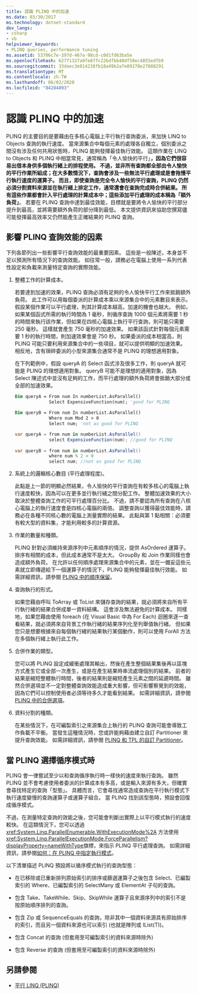 ```yaml
---
title: 認識 PLINQ 中的加速
ms.date: 03/30/2017
ms.technology: dotnet-standard
dev_langs:
- csharp
- vb
helpviewer_keywords:
- PLINQ queries, performance tuning
ms.assetid: 53706c7e-397d-467a-98cd-c0d1fd63ba5e
ms.openlocfilehash: 627f1327a9fe87fc226dfbb40df50ec4855edfb9
ms.sourcegitcommit: 33deec3e814238fb18a49b2a7e89278e27888291
ms.translationtype: MT
ms.contentlocale: zh-TW
ms.lasthandoff: 06/02/2020
ms.locfileid: "84284893"
---
```

# <a name="understanding-speedup-in-plinq"></a>認識 PLINQ 中的加速
PLINQ 的主要目的是要藉由在多核心電腦上平行執行查詢委派，來加快 LINQ to Objects 查詢的執行速度。 當來源集合中每個元素的處理各自獨立，個別委派之間沒有涉及任何共用狀態時，PLINQ 能夠發揮最佳執行效能。 這類作業在 LINQ to Objects 和 PLINQ 中相當常見，通常稱為「令人愉快的平行」**，因為它們很容易出借本身供多個執行緒上的排程使用。 不過，並非所有查詢都全部由令人愉快的平行作業所組成；在大多數情況下，查詢會涉及一些無法平行處理或是會拖慢平行執行速度的運算子。 而且，即使查詢是完全令人愉快的平行查詢，PLINQ 仍然必須分割資料來源並在執行緒上排定工作，通常還會在查詢完成時合併結果。 所有這些作業都會計入平行處理的計算成本中；這些添加平行處理的成本稱為「額外負荷」**。 若要在 PLINQ 查詢中達到最佳效能，目標就是要將令人愉快的平行部分提升到最高，並將需要額外負荷的部分降到最低。 本文提供資訊來協助您撰寫儘可能發揮最高效率又仍然能產生正確結果的 PLINQ 查詢。  
  
## <a name="factors-that-impact-plinq-query-performance"></a>影響 PLINQ 查詢效能的因素  
 下列各節列出一些影響平行查詢效能的最重要因素。 這些是一般陳述，本身並不足以預測所有情況下的查詢效能。 如往常一般，請務必在電腦上使用一系列代表性設定和負載來測量特定查詢的實際效能。  
  
1. 整體工作的計算成本。  
  
     若要達到加速的效果，PLINQ 查詢必須有足夠的令人愉快平行工作來抵銷額外負荷。 此工作可以用每個委派的計算成本乘以來源集合中的元素數目來表示。 假設某個作業可以平行處理，則其計算成本越高，加速的機會也越大。 例如，如果某個函式所需的執行時間為 1 毫秒，則循序查詢 1000 個元素將需要 1 秒的時間來執行該作業，但如果在四核心電腦上執行平行查詢，則可能只需要 250 毫秒。 這樣就會產生 750 毫秒的加速效果。 如果該函式針對每個元素需要 1 秒的執行時間，則加速效果會是 750 秒。 如果委派的成本相當高，則 PLINQ 可能只要利用來源集合中的一些項目，就可以提供明顯的加速效果。 相反地，含有瑣碎委派的小型來源集合通常不是 PLINQ 的理想適用對象。  
  
     在下列範例中，假設 queryA 的 Select 函式涉及很多工作，則 queryA 就可能是 PLINQ 的理想適用對象。 queryB 可能不是理想的適用對象，因為 Select 陳述式中並沒有足夠的工作，而平行處理的額外負荷將會抵銷大部分或全部的加速效果。  
  
    ```vb  
    Dim queryA = From num In numberList.AsParallel()  
                 Select ExpensiveFunction(num); 'good for PLINQ  
  
    Dim queryB = From num In numberList.AsParallel()  
                 Where num Mod 2 > 0  
                 Select num; 'not as good for PLINQ  
    ```  
  
    ```csharp  
    var queryA = from num in numberList.AsParallel()  
                 select ExpensiveFunction(num); //good for PLINQ  
  
    var queryB = from num in numberList.AsParallel()  
                 where num % 2 > 0  
                 select num; //not as good for PLINQ  
    ```  
  
2. 系統上的邏輯核心數目 (平行處理程度)。  
  
     此點是上一節的明顯必然結果，令人愉快的平行查詢在有較多核心的電腦上執行速度較快，因為可以在更多並行執行緒之間分配工作。 整體加速效果的大小取決於整體查詢工作的可平行處理百分比。 不過，請不要認為所有查詢在八核心電腦上的執行速度會是四核心電腦的兩倍。 調整查詢以獲得最佳效能時，請務必在各種不同核心數的電腦上測量實際的結果。 此點與第 1 點相關：必須要有較大型的資料集，才能利用較多的計算資源。  
  
3. 作業的數量和種類。  
  
     PLINQ 針對必須維持來源序列中元素順序的情況，提供 AsOrdered 運算子。 排序有相關的成本，但此成本通常不是太大。 GroupBy 和 Join 作業同樣也會造成額外負荷。 在允許以任何順序處理來源集合中的元素，並在一備妥這些元素就立即傳遞給下一個運算子的情況下，PLINQ 能夠發揮最佳執行效能。 如需詳細資訊，請參閱 [PLINQ 中的順序保留](order-preservation-in-plinq.md)。  
  
4. 查詢執行的形式。  
  
     如果您藉由呼叫 ToArray 或 ToList 來儲存查詢的結果，就必須將來自所有平行執行緒的結果合併成單一資料結構。 這會涉及無法避免的計算成本。 同樣地，如果您藉由使用 foreach (在 Visual Basic 中為 For Each) 迴圈來逐一查看結果，就必須將來自背景工作執行緒的結果序列化至列舉值執行緒。 但如果您只是想要根據來自每個執行緒的結果執行某個動作，則可以使用 ForAll 方法在多個執行緒上執行此工作。  
  
5. 合併作業的類型。  
  
     您可以將 PLINQ 設定成緩衝處理其輸出，然後在產生整個結果集後再以區塊方式產生它或全部一次產生，或是在產生結果時串流處理個別的結果。 前者的結果是縮短整體執行時間，後者的結果則是縮短產生元素之間的延遲時間。  雖然合併選項並不一定對整體查詢效能造成重大影響，但可影響察覺到的效能，因為它們可以控制使用者必須等待多久才能看到結果。 如需詳細資訊，請參閱 [PLINQ 中的合併選項](merge-options-in-plinq.md)。  
  
6. 資料分割的種類。  
  
     在某些情況下，在可編製索引之來源集合上執行的 PLINQ 查詢可能會導致工作負載不平衡。 當發生這種情況時，您或許能夠藉由建立自訂 Partitioner 來提升查詢效能。 如需詳細資訊，請參閱 [PLINQ 和 TPL 的自訂 Partitioner](custom-partitioners-for-plinq-and-tpl.md)。  
  
## <a name="when-plinq-chooses-sequential-mode"></a>當 PLINQ 選擇循序模式時  
 PLINQ 會一律嘗試至少以和查詢循序執行時一樣快的速度來執行查詢。 雖然 PLINQ 並不會考慮使用者委派的計算成本有多高，或是輸入來源有多大，但確實會尋找特定的查詢「型態」。 具體而言，它會尋找通常造成查詢在平行執行模式下執行速度變慢的查詢運算子或運算子組合。 當 PLINQ 找到該型態時，預設會回復成循序模式。  
  
 不過，在測量特定查詢的效能之後，您可能會判斷出實際上以平行模式執行的速度較快。 在這類情況下，您可以透過 <xref:System.Linq.ParallelEnumerable.WithExecutionMode%2A> 方法使用 <xref:System.Linq.ParallelExecutionMode.ForceParallelism?displayProperty=nameWithType>旗標，來指示 PLINQ 平行處理查詢。 如需詳細資訊，請參閱[如何：在 PLINQ 中指定執行模式](how-to-specify-the-execution-mode-in-plinq.md)。  
  
 以下清單描述 PLINQ 預設將以循序模式執行的查詢型態：  
  
- 在已移除或已重新排列原始索引的排序或篩選運算子之後包含 Select、已編製索引的 Where、已編製索引的 SelectMany 或 ElementAt 子句的查詢。  
  
- 包含 Take、TakeWhile、Skip、SkipWhile 運算子且來源序列中的索引不是按原始順序排列的查詢。  
  
- 包含 Zip 或 SequenceEquals 的查詢，除非其中一個資料來源具有原始排序的索引，而且另一個資料來源也可以索引 (也就是陣列或 IList(T))。  
  
- 包含 Concat 的查詢 (但套用至可編製索引的資料來源時除外)  
  
- 包含 Reverse 的查詢 (但套用至可編製索引的資料來源時除外)  
  
## <a name="see-also"></a>另請參閱

- [平行 LINQ (PLINQ)](introduction-to-plinq.md)

